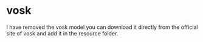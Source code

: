 # vosk
I have removed the vosk model you can download it directly from the official site of vosk and add it in the 
resource folder.
